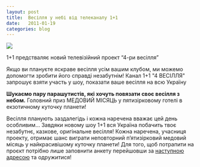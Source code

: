 ```yaml
---
layout: post
title:  Весілля у небі від телеканалу 1+1
date:   2011-01-19
categories: blog
---
```


![]({{site.url}}/img/posts/1+1.jpg)

1+1 предстваляє новий телевізійний проект “4-ри весілля”

Якщо ви плануєте яскраве весілля усім вашим клубом, ми можемо допомогти зробити його справді незабутнім! Канал 1+1 "4 ВЕСІЛЛЯ" запрошує взяти участь у шоу, показати ваше весілля на всю Україну

**Шукаємо пару парашутистів, які хочуть повязати своє весілля з небом.** Головний приз МЕДОВИЙ МІСЯЦЬ у пятизірковому готелі в екзотичному куточку планети!

Весілля планують заздалегідь і кожна наречена вважає цей день особливим… Завдяки новому шоу 1+1 вся Україна побачить твоє незабутнє, казкове, оригінальне весілля! Кожна наречена, учасниця проекту, отримає шанс виграти неповторний п’ятизірковий медовий місяць у найкрасивішому куточку планети! Для того, щоб потрапити на проєкт потрібно лише заповнити анкету перейшовши за [наступною адресою](http://www.1plus1.ua/casting/svadba/) та одружитися!
